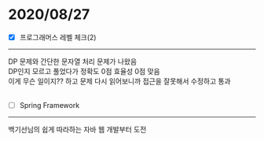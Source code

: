 # 2020/08/27

- [x]  프로그래머스 레벨 체크(2)<br/>
----------------------
DP 문제와 간단한 문자열 처리 문제가 나왔음<br/>
DP인지 모르고 풀었다가 정확도 0점 효율성 0점 맞음<br/>
이게 무슨 일이지?? 하고 문제 다시 읽어보니까 접근을 잘못해서 수정하고 통과<br/><br/>

- [ ]  Spring Framework <br/>
---------------------------------
백기선님의 쉽게 따라하는 자바 웹 개발부터 도전 <br/>

